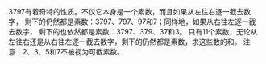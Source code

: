 3797有着奇特的性质。不仅它本身是一个素数，而且如果从左往右逐一截去数字，
剩下的仍然都是素数：3797、797、97和7；同样地，如果从右往左逐一截去数字，
剩下的也依然都是素数：3797、379、37和3。
只有11个素数，无论从左往右还是从右往左逐一截去数字，剩下的仍然都是素数，求这些数的和。
注意：2、3、5和7不被视为可截素数。